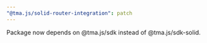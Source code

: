 ```yaml
---
"@tma.js/solid-router-integration": patch
---
```


Package now depends on @tma.js/sdk instead of @tma.js/sdk-solid.
